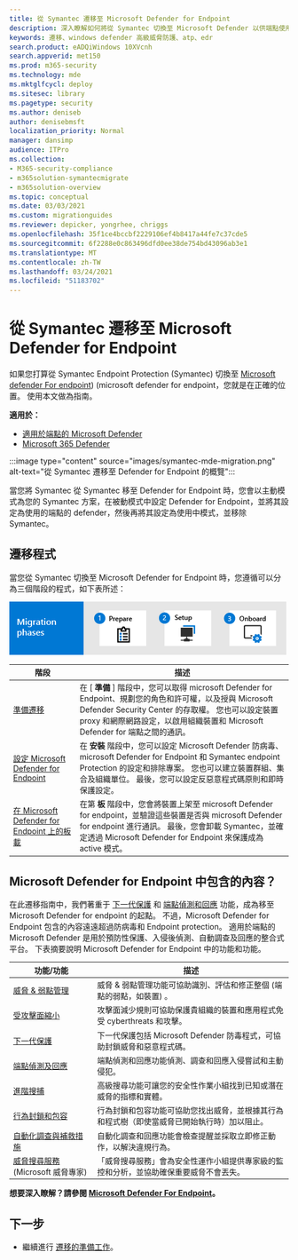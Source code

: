 ```yaml
---
title: 從 Symantec 遷移至 Microsoft Defender for Endpoint
description: 深入瞭解如何將從 Symantec 切換至 Microsoft Defender 以供端點使用
keywords: 遷移、windows defender 高級威脅防護、atp、edr
search.product: eADQiWindows 10XVcnh
search.appverid: met150
ms.prod: m365-security
ms.technology: mde
ms.mktglfcycl: deploy
ms.sitesec: library
ms.pagetype: security
ms.author: deniseb
author: denisebmsft
localization_priority: Normal
manager: dansimp
audience: ITPro
ms.collection:
- M365-security-compliance
- m365solution-symantecmigrate
- m365solution-overview
ms.topic: conceptual
ms.date: 03/03/2021
ms.custom: migrationguides
ms.reviewer: depicker, yongrhee, chriggs
ms.openlocfilehash: 35f1ce4bccbf2229106ef4b8417a44fe7c37cde5
ms.sourcegitcommit: 6f2288e0c863496dfd0ee38de754bd43096ab3e1
ms.translationtype: MT
ms.contentlocale: zh-TW
ms.lasthandoff: 03/24/2021
ms.locfileid: "51183702"
---
```

# <a name="migrate-from-symantec-to-microsoft-defender-for-endpoint"></a>從 Symantec 遷移至 Microsoft Defender for Endpoint
如果您打算從 Symantec Endpoint Protection (Symantec) 切換至 [Microsoft defender For endpoint](https://docs.microsoft.com/windows/security/threat-protection))  (microsoft defender for endpoint，您就是在正確的位置。 使用本文做為指南。

**適用於：**
- [適用於端點的 Microsoft Defender](https://go.microsoft.com/fwlink/p/?linkid=2154037)
- [Microsoft 365 Defender](https://go.microsoft.com/fwlink/?linkid=2118804)

:::image type="content" source="images/symantec-mde-migration.png" alt-text="從 Symantec 遷移至 Defender for Endpoint 的概覽":::

當您將 Symantec 從 Symantec 移至 Defender for Endpoint 時，您會以主動模式為您的 Symantec 方案，在被動模式中設定 Defender for Endpoint，並將其設定為使用的端點的 defender，然後再將其設定為使用中模式，並移除 Symantec。

## <a name="the-migration-process"></a>遷移程式

當您從 Symantec 切換至 Microsoft Defender for Endpoint 時，您遵循可以分為三個階段的程式，如下表所述：

![遷移階段-準備、安裝、板載](images/phase-diagrams/migration-phases.png)

|階段 |描述 |
|--|--|
|[準備遷移](symantec-to-microsoft-defender-atp-prepare.md) |在 [ **準備** ] 階段中，您可以取得 microsoft Defender for Endpoint、規劃您的角色和許可權，以及授與 Microsoft Defender Security Center 的存取權。 您也可以設定裝置 proxy 和網際網路設定，以啟用組織裝置和 Microsoft Defender for 端點之間的通訊。 |
|[設定 Microsoft Defender for Endpoint](symantec-to-microsoft-defender-atp-setup.md) |在 **安裝** 階段中，您可以設定 Microsoft Defender 防病毒、microsoft Defender for Endpoint 和 Symantec endpoint Protection 的設定和排除專案。 您也可以建立裝置群組、集合及組織單位。 最後，您可以設定反惡意程式碼原則和即時保護設定。|
|[在 Microsoft Defender for Endpoint 上的板載](symantec-to-microsoft-defender-atp-onboard.md) |在第 **板** 階段中，您會將裝置上架至 microsoft Defender for endpoint，並驗證這些裝置是否與 microsoft Defender for endpoint 進行通訊。 最後，您會卸載 Symantec，並確定透過 Microsoft Defender for Endpoint 來保護成為 active 模式。 |

## <a name="whats-included-in-microsoft-defender-for-endpoint"></a>Microsoft Defender for Endpoint 中包含的內容？

在此遷移指南中，我們著重于 [下一代保護](https://docs.microsoft.com/windows/security/threat-protection/microsoft-defender-antivirus/microsoft-defender-antivirus-in-windows-10) 和 [端點偵測和回應](https://docs.microsoft.com/microsoft-365/security/defender-endpoint/overview-endpoint-detection-response) 功能，成為移至 Microsoft Defender for endpoint 的起點。 不過，Microsoft Defender for Endpoint 包含的內容遠遠超過防病毒和 Endpoint protection。 適用於端點的 Microsoft Defender 是用於預防性保護、入侵後偵測、自動調查及回應的整合式平台。 下表摘要說明 Microsoft Defender for Endpoint 中的功能和功能。 

| 功能/功能 | 描述 |
|---|---|
| [威脅 & 弱點管理](https://docs.microsoft.com/microsoft-365/security/defender-endpoint/next-gen-threat-and-vuln-mgt) | 威脅 & 弱點管理功能可協助識別、評估和修正整個 (端點的弱點，如裝置) 。 |
| [受攻擊面縮小](https://docs.microsoft.com/microsoft-365/security/defender-endpoint/overview-attack-surface-reduction) | 攻擊面減少規則可協助保護貴組織的裝置和應用程式免受 cyberthreats 和攻擊。 |
| [下一代保護](https://docs.microsoft.com/windows/security/threat-protection/windows-defender-antivirus/windows-defender-antivirus-in-windows-10) | 下一代保護包括 Microsoft Defender 防毒程式，可協助封鎖威脅和惡意程式碼。 |
| [端點偵測及回應](https://docs.microsoft.com/microsoft-365/security/defender-endpoint/overview-endpoint-detection-response) | 端點偵測和回應功能偵測、調查和回應入侵嘗試和主動侵犯。  |
| [進階搜捕](advanced-hunting-overview.md) | 高級搜尋功能可讓您的安全性作業小組找到已知或潛在威脅的指標和實體。 |
| [行為封鎖和包容](https://docs.microsoft.com/microsoft-365/security/defender-endpoint/behavioral-blocking-containment) | 行為封鎖和包容功能可協助您找出威脅，並根據其行為和程式樹（即使當威脅已開始執行時）加以阻止。 |
| [自動化調查與補救措施](https://docs.microsoft.com/microsoft-365/security/defender-endpoint/automated-investigations) | 自動化調查和回應功能會檢查提醒並採取立即修正動作，以解決違規行為。 |
| [威脅搜尋服務](https://docs.microsoft.com/microsoft-365/security/defender-endpoint/microsoft-threat-experts) (Microsoft 威脅專家)  | 「威脅搜尋服務」會為安全性運作小組提供專家級的監控和分析，並協助確保重要威脅不會丟失。 |

**想要深入瞭解？請參閱 [Microsoft Defender For Endpoint](https://docs.microsoft.com/windows/security/threat-protection)。**

## <a name="next-step"></a>下一步

- 繼續進行 [遷移的準備工作](symantec-to-microsoft-defender-atp-prepare.md)。

